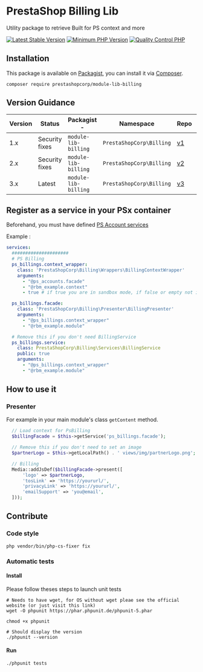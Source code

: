 # PrestaShop Billing Lib

Utility package to retrieve Built for PS context and more

[![Latest Stable Version](https://img.shields.io/packagist/v/prestashopcorp/module-lib-billing.svg?style=flat-square)](https://packagist.org/packages/prestashopcorp/module-lib-billing) [![Minimum PHP Version](https://img.shields.io/badge/php-%3E%3D%207.2.5-8892BF.svg?style=flat-square)](https://php.net/) [![Quality Control PHP](https://github.com/PrestaShopCorp/module-lib-billing/actions/workflows/billing-qc-php.yml/badge.svg)](https://github.com/PrestaShopCorp/module-lib-billing/actions/workflows/billing-qc-php.yml)

## Installation

This package is available on [Packagist](https://packagist.org/packages/prestashopcorp/module-lib-billing),
you can install it via [Composer](https://getcomposer.org).

```shell script
composer require prestashopcorp/module-lib-billing
```

## Version Guidance

| Version | Status         | Packagist -          | Namespace                | Repo             | Docs | PHP Version |
| ------- | -------------- | -------------------- | ------------------------ | ---------------- | ---- | ----------- |
| 1.x     | Security fixes | `module-lib-billing` | `PrestaShopCorp\Billing` | [v1][lib-1-repo] | N/A  | >=5.6       |
| 2.x     | Security fixes | `module-lib-billing` | `PrestaShopCorp\Billing` | [v2][lib-2-repo] | N/A  | >=7.2.5     |
| 3.x     | Latest         | `module-lib-billing` | `PrestaShopCorp\Billing` | [v3][lib-3-repo] | N/A  | >=5.6       |

[lib-1-repo]: https://github.com/PrestaShopCorp/module-lib-billing/tree/1.x
[lib-2-repo]: https://github.com/PrestaShopCorp/module-lib-billing/tree/2.x
[lib-3-repo]: https://github.com/PrestaShopCorp/module-lib-billing

## Register as a service in your PSx container

Beforehand, you must have defined [PS Account services](https://github.com/PrestaShopCorp/prestashop-accounts-installer#register-as-a-service-in-your-psx-container-recommended)

Example :

```yaml
services:
  #####################
  # PS Billing
  ps_billings.context_wrapper:
    class: 'PrestaShopCorp\Billing\Wrappers\BillingContextWrapper'
    arguments:
      - "@ps_accounts.facade"
      - "@rbm_example.context"
      - true # if true you are in sandbox mode, if false or empty not in sandbox

  ps_billings.facade:
    class: 'PrestaShopCorp\Billing\Presenter\BillingPresenter'
    arguments:
      - "@ps_billings.context_wrapper"
      - "@rbm_example.module"

  # Remove this if you don't need BillingService
  ps_billings.service:
    class: PrestaShopCorp\Billing\Services\BillingService
    public: true
    arguments:
      - "@ps_billings.context_wrapper"
      - "@rbm_example.module"
```

## How to use it

### Presenter

For example in your main module's class `getContent` method.

```php
  // Load context for PsBilling
  $billingFacade = $this->getService('ps_billings.facade');

  // Remove this if you don't need to set an image
  $partnerLogo = $this->getLocalPath() . ' views/img/partnerLogo.png';

  // Billing
  Media::addJsDef($billingFacade->present([
      'logo' => $partnerLogo,
      'tosLink' => 'https://yoururl/',
      'privacyLink' => 'https://yoururl/',
      'emailSupport' => 'you@email',
  ]));
```

## Contribute

### Code style

```
php vendor/bin/php-cs-fixer fix
```

### Automatic tests

#### Install

Please follow theses steps to launch unit tests

```
# Needs to have wget, for OS without wget pleae see the official website (or just visit this link)
wget -O phpunit https://phar.phpunit.de/phpunit-5.phar

chmod +x phpunit

# Should display the version
./phpunit --version
```

#### Run

```
./phpunit tests
```
